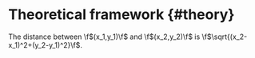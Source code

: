 # Theoretical framework {#theory}

The distance between \f$(x_1,y_1)\f$ and \f$(x_2,y_2)\f$ is
  \f$\sqrt{(x_2-x_1)^2+(y_2-y_1)^2}\f$.

